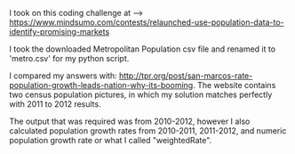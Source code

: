 I took on this coding challenge at -->
https://www.mindsumo.com/contests/relaunched-use-population-data-to-identify-promising-markets


I took the downloaded Metropolitan Population csv file 
and renamed it to 'metro.csv' for my python script. 


I compared my answers with: http://tpr.org/post/san-marcos-rate-population-growt​h-leads-nation-why-its-booming. 
The website contains two census population pictures, in which my solution matches perfectly with 2011 to 2012 results.

The output that was required was from 2010-2012, however I also 
calculated population growth rates from 2010-2011, 2011-2012, and numeric population growth rate or what I called "weightedRate".
